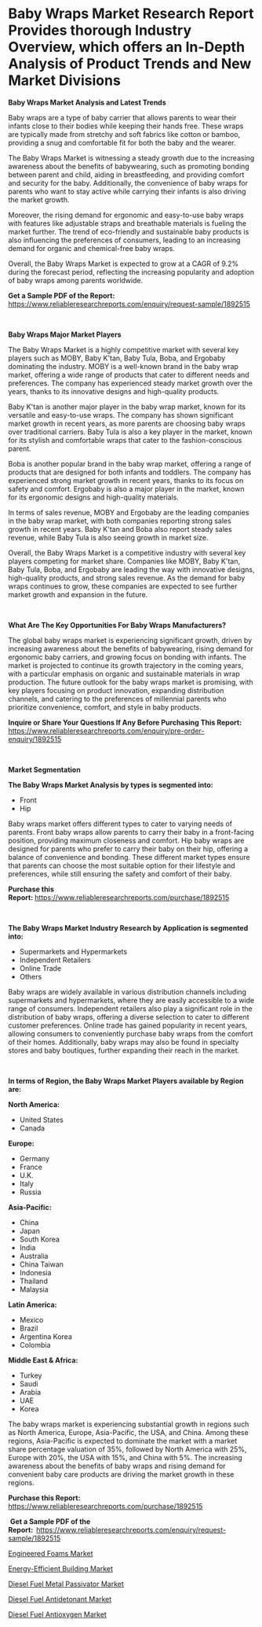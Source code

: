 <p><h1>Baby Wraps Market Research Report Provides thorough Industry Overview, which offers an In-Depth Analysis of Product Trends and New Market Divisions</h1></p><p><strong>Baby Wraps Market Analysis and Latest Trends</strong></p>
<p><p>Baby wraps are a type of baby carrier that allows parents to wear their infants close to their bodies while keeping their hands free. These wraps are typically made from stretchy and soft fabrics like cotton or bamboo, providing a snug and comfortable fit for both the baby and the wearer.</p><p>The Baby Wraps Market is witnessing a steady growth due to the increasing awareness about the benefits of babywearing, such as promoting bonding between parent and child, aiding in breastfeeding, and providing comfort and security for the baby. Additionally, the convenience of baby wraps for parents who want to stay active while carrying their infants is also driving the market growth.</p><p>Moreover, the rising demand for ergonomic and easy-to-use baby wraps with features like adjustable straps and breathable materials is fueling the market further. The trend of eco-friendly and sustainable baby products is also influencing the preferences of consumers, leading to an increasing demand for organic and chemical-free baby wraps.</p><p>Overall, the Baby Wraps Market is expected to grow at a CAGR of 9.2% during the forecast period, reflecting the increasing popularity and adoption of baby wraps among parents worldwide.</p></p>
<p><strong>Get a Sample PDF of the Report:&nbsp;</strong> <a href="https://www.reliableresearchreports.com/enquiry/request-sample/1892515">https://www.reliableresearchreports.com/enquiry/request-sample/1892515</a></p>
<p>&nbsp;</p>
<p><strong>Baby Wraps Major Market Players</strong></p>
<p><p>The Baby Wraps Market is a highly competitive market with several key players such as MOBY, Baby K'tan, Baby Tula, Boba, and Ergobaby dominating the industry. MOBY is a well-known brand in the baby wrap market, offering a wide range of products that cater to different needs and preferences. The company has experienced steady market growth over the years, thanks to its innovative designs and high-quality products.</p><p>Baby K'tan is another major player in the baby wrap market, known for its versatile and easy-to-use wraps. The company has shown significant market growth in recent years, as more parents are choosing baby wraps over traditional carriers. Baby Tula is also a key player in the market, known for its stylish and comfortable wraps that cater to the fashion-conscious parent.</p><p>Boba is another popular brand in the baby wrap market, offering a range of products that are designed for both infants and toddlers. The company has experienced strong market growth in recent years, thanks to its focus on safety and comfort. Ergobaby is also a major player in the market, known for its ergonomic designs and high-quality materials.</p><p>In terms of sales revenue, MOBY and Ergobaby are the leading companies in the baby wrap market, with both companies reporting strong sales growth in recent years. Baby K'tan and Boba also report steady sales revenue, while Baby Tula is also seeing growth in market size.</p><p>Overall, the Baby Wraps Market is a competitive industry with several key players competing for market share. Companies like MOBY, Baby K'tan, Baby Tula, Boba, and Ergobaby are leading the way with innovative designs, high-quality products, and strong sales revenue. As the demand for baby wraps continues to grow, these companies are expected to see further market growth and expansion in the future.</p></p>
<p>&nbsp;</p>
<p><strong>What Are The Key Opportunities For Baby Wraps Manufacturers?</strong></p>
<p><p>The global baby wraps market is experiencing significant growth, driven by increasing awareness about the benefits of babywearing, rising demand for ergonomic baby carriers, and growing focus on bonding with infants. The market is projected to continue its growth trajectory in the coming years, with a particular emphasis on organic and sustainable materials in wrap production. The future outlook for the baby wraps market is promising, with key players focusing on product innovation, expanding distribution channels, and catering to the preferences of millennial parents who prioritize convenience, comfort, and style in baby products.</p></p>
<p><strong>Inquire or Share Your Questions If Any Before Purchasing This Report:</strong> <a href="https://www.reliableresearchreports.com/enquiry/pre-order-enquiry/1892515">https://www.reliableresearchreports.com/enquiry/pre-order-enquiry/1892515</a></p>
<p>&nbsp;</p>
<p><strong>Market Segmentation</strong></p>
<p><strong>The Baby Wraps Market Analysis by types is segmented into:</strong></p>
<p><ul><li>Front</li><li>Hip</li></ul></p>
<p><p>Baby wraps market offers different types to cater to varying needs of parents. Front baby wraps allow parents to carry their baby in a front-facing position, providing maximum closeness and comfort. Hip baby wraps are designed for parents who prefer to carry their baby on their hip, offering a balance of convenience and bonding. These different market types ensure that parents can choose the most suitable option for their lifestyle and preferences, while still ensuring the safety and comfort of their baby.</p></p>
<p><strong>Purchase this Report:&nbsp;</strong><a href="https://www.reliableresearchreports.com/purchase/1892515">https://www.reliableresearchreports.com/purchase/1892515</a></p>
<p>&nbsp;</p>
<p><strong>The Baby Wraps Market Industry Research by Application is segmented into:</strong></p>
<p><ul><li>Supermarkets and Hypermarkets</li><li>Independent Retailers</li><li>Online Trade</li><li>Others</li></ul></p>
<p><p>Baby wraps are widely available in various distribution channels including supermarkets and hypermarkets, where they are easily accessible to a wide range of consumers. Independent retailers also play a significant role in the distribution of baby wraps, offering a diverse selection to cater to different customer preferences. Online trade has gained popularity in recent years, allowing consumers to conveniently purchase baby wraps from the comfort of their homes. Additionally, baby wraps may also be found in specialty stores and baby boutiques, further expanding their reach in the market.</p></p>
<p>&nbsp;</p>
<p><strong>In terms of Region, the Baby Wraps Market Players available by Region are:</strong></p>
<p>
    <p> <strong> North America: </strong>
        <ul>
            <li>United States</li>
            <li>Canada</li>
        </ul>
        </p> 
    <p> <strong> Europe: </strong>
        <ul>
            <li>Germany</li>
            <li>France</li>
            <li>U.K.</li>
            <li>Italy</li>
            <li>Russia</li>
        </ul>
        </p> 
    <p> <strong> Asia-Pacific: </strong>
        <ul>
            <li>China</li>
            <li>Japan</li>
            <li>South Korea</li>
            <li>India</li>
            <li>Australia</li>
            <li>China Taiwan</li>
            <li>Indonesia</li>
            <li>Thailand</li>
            <li>Malaysia</li>
        </ul>
        </p> 
    <p> <strong> Latin America: </strong>
        <ul>
            <li>Mexico</li>
            <li>Brazil</li>
            <li>Argentina Korea</li>
            <li>Colombia</li>
        </ul>
        </p> 
    <p> <strong> Middle East & Africa: </strong>
        <ul>
            <li>Turkey</li>
            <li>Saudi</li>
            <li>Arabia</li>
            <li>UAE</li>
            <li>Korea</li>
        </ul>
    </p>
    </p>
<p><p>The baby wraps market is experiencing substantial growth in regions such as North America, Europe, Asia-Pacific, the USA, and China. Among these regions, Asia-Pacific is expected to dominate the market with a market share percentage valuation of 35%, followed by North America with 25%, Europe with 20%, the USA with 15%, and China with 5%. The increasing awareness about the benefits of baby wraps and rising demand for convenient baby care products are driving the market growth in these regions.</p></p>
<p><strong>Purchase this Report: </strong><a href="https://www.reliableresearchreports.com/purchase/1892515">https://www.reliableresearchreports.com/purchase/1892515</a></p>
<p>&nbsp;<strong>Get a Sample PDF of the Report:&nbsp;&nbsp;</strong><a href="https://www.reliableresearchreports.com/enquiry/request-sample/1892515">https://www.reliableresearchreports.com/enquiry/request-sample/1892515</a></p>
<p><strong></strong></p>
<p><p><a href="https://view.publitas.com/reportprime-1/engineered-foams-market-size-market-trends-and-growth-outlook-forecasted-for-period-from-2024-to-2031/">Engineered Foams Market</a></p><p><a href="https://view.publitas.com/reportprime-1/energy-efficient-building-market-centers-on-aspects-such-as-market-growth-market-share-market-opportunity-and-projected-forecasts-spanning-from-2024-to-2031/">Energy-Efficient Building Market</a></p><p><a href="https://simplistic-meeting-7ee.notion.site/Diesel-Fuel-Metal-Passivator-Market-Provides-a-Comprehensive-Analysis-Including-a-Macro-Overview-of--04684b4d6bb14a9c97e6d9f451fab9a7">Diesel Fuel Metal Passivator Market</a></p><p><a href="https://zircon-bluebell-299.notion.site/Diesel-Fuel-Antidetonant-Market-A-Comprehensive-Report-of-its-Market-Share-Growth-Trends-2024-2-a1989efbe39849758a198f1ba3121700">Diesel Fuel Antidetonant Market</a></p><p><a href="https://natural-crush-b99.notion.site/Diesel-Fuel-Antioxygen-Market-Size-Share-Trends-Analysis-Report-By-Material-By-Type-By-End-user-79f43496a9454eb8a7c2580797b5d043">Diesel Fuel Antioxygen Market</a></p></p>